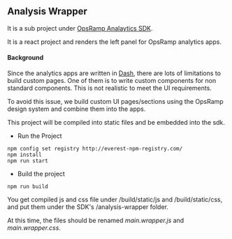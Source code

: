 ## Analysis Wrapper

It is a sub project under [OpsRamp Analaytics SDK](https://github.com/opsramp/analytics-sdk).

It is a react project and renders the left panel for OpsRamp analytics apps.

#### Background
Since the analytics apps are written in [Dash](https://dash.plotly.com/introduction), there are lots of limitations to build custom pages. One of them is to write custom components for non standard components. This is not realistic to meet the UI requirements.

To avoid this issue, we build custom UI pages/sections using the OpsRamp design system and combine them into the apps. 

This project will be compiled into static files and be embedded into the sdk.

- Run the Project
```
npm config set registry http://everest-npm-registry.com/
npm install
npm run start
```

- Build  the project
```
npm run build
```

You get compiled js and css file under /build/static/js and /build/static/css, and put them under the SDK's /analysis-wrapper folder.

At this time, the files should be renamed _main.wrapper.js_ and _main.wrapper.css_.
